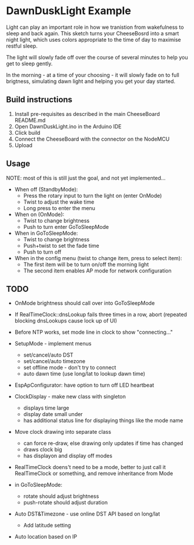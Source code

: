 # DawnDuskLight Example

Light can play an important role in how we tranistion from wakefulness to sleep and back again. This sketch turns your CheeseBosrd into a smart night light, which uses colors appropriate to the time of day to maximise restful sleep.  

The light will slowly fade off over the course of several minutes to help you get to sleep gently.  

In the morning - at a time of your choosing - it will slowly fade on to full brigtness, simulating dawn light and helping you get your day started.

## Build instructions

1. Install pre-requisites as described in the main CheeseBoard README.md
2. Open DawnDuskLight.ino in the Arduino IDE
3. Click build
4. Connect the CheeseBoard with the connector on the NodeMCU
5. Upload

## Usage

NOTE: most of this is still just the goal, and not yet implemented...

* When off (StandbyMode):
   * Press the rotary input to turn the light on (enter OnMode)
   * Twist to adjust the wake time
   * Long press to enter the menu
* When on (OnMode):
   * Twist to change brightness
   * Push to turn enter GoToSleepMode
* When in GoToSleepMode:
   * Twist to change brightness
   * Push+twist to set the fade time
   * Push to turn off
* When in the config menu (twist to change item, press to select item):
   * The first item will be to turn on/off the morning light
   * The second item enables AP mode for network configuration
   
## TODO

+ OnMode brightness should call over into GoToSleepMode

+ If RealTimeClock::dnsLookup fails three times in a row, abort (repeated blocking dnsLookups cause lock up of UI)

+ Before NTP works, set mode line in clock to show "connecting..."

+ SetupMode - implement menus
  + set/cancel/auto DST
  + set/cancel/auto timezone
  + set offline mode - don't try to connect
  + auto dawn time (use long/lat to lookup dawn time)

+ EspApConfigurator: have option to turn off LED heartbeat

+ ClockDisplay - make new class with singleton
  - displays time large
  - display date small under
  - has additional status line for displaying things like the mode name

+ Move clock drawing into separate class 
  - can force re-draw, else drawing only updates if time has changed
  - draws clock big
  - has displayon and display off modes

+ RealTimeClock doens't need to be a mode, better to just call it
  RealTimeClock or something, and remove inheritance from Mode

+ in GoToSleepMode:
  - rotate should adjust brightness
  - push-rotate should adjust duration

+ Auto DST&Timezone - use online DST API based on long/lat
  - Add latitude setting

+ Auto location based on IP

